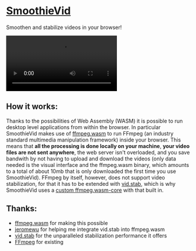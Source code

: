 # [SmoothieVid](https://smoothievid.app/)
Smoothen and stabilize videos in your browser!

<video src="https://user-images.githubusercontent.com/49810075/187991683-68170208-a3dc-4730-9546-22c0b7a728c9.mp4"></video>

## How it works:

Thanks to the possibilities of Web Assembly (WASM) it is possible to run desktop level applications from within the browser.
In particular SmoothieVid makes use of [ffmpeg.wasm](https://github.com/ffmpegwasm/ffmpeg.wasm) to run FFmpeg (an industry standard multimedia manipulation framework) inside your browser.
This means that **all the processing is done locally on your machine**, **your video files are not sent anywhere**, the web server isn't overloaded,
and you save bandwith by not having to upload and download the videos (only data needed is the visual interface and the ffmpeg.wasm binary,
which amounts to a total of about 10mb that is only downloaded the first time you use SmoothieVid).
FFmpeg by itself, however, does not support video stabilization, for that it has to be extended with [vid.stab](https://github.com/georgmartius/vid.stab),
which is why SmoothieVid uses a [custom ffmpeg.wasm-core](https://github.com/WillyJL/ffmpeg.wasm-vidstab/) with that built in.

## Thanks:

- [ffmpeg.wasm](https://github.com/ffmpegwasm/ffmpeg.wasm) for making this possible
- [jeromewu](https://github.com/jeromewu) for helping me integrate vid.stab into ffmpeg.wasm
- [vid.stab](https://github.com/georgmartius/vid.stab) for the unparalleled stabilization performance it offers
- [FFmpeg](https://ffmpeg.org/) for existing
